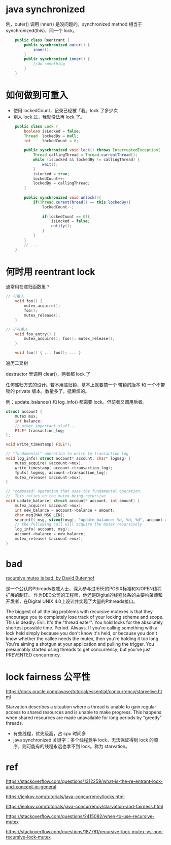 

# java synchronized

例，outer() 调用 inner() 是没问题的。synchronized method 相当于 synchronized(this)，同一个 lock。

```java
    public class Reentrant {
        public synchronized outer() {
            inner();
        }
        public synchronized inner() {
            //do something
        }
    }
```

# 如何做到可重入

- 使用 lockedCount，记录已经被「我」lock 了多少次
- 别人 lock 过，我就没法再 lock 了。


```java
    public class Lock {
        boolean isLocked = false;
        Thread  lockedBy = null;
        int     lockedCount = 0;
    
        public synchronized void lock() throws InterruptedException{
            Thread callingThread = Thread.currentThread();
            while (isLocked && lockedBy != callingThread) {
                wait();
            }
            isLocked = true;
            lockedCount++;
            lockedBy = callingThread;
        }
    
        public synchronized void unlock(){
            if(Thread.curentThread() == this.lockedBy){
                lockedCount--;
    
                if(lockedCount == 0){
                    isLocked = false;
                    notify();
                }
            }
        }
        // ...
    }
```

# 何时用 reentrant lock

通常用在递归函数里？

```cpp
// 可重入
    void foo() {
        mutex_acquire();
        foo();
        mutex_release();
    }

// 不可重入
    void foo_entry() {
        mutex_acquire(); foo(); mutex_release();
    }

    void foo() { ... foo(); ... }
```

遍历二叉树

destructor 里调用 clear()，两者都 lock 了

任何递归方式的设计。若不用递归锁，基本上就要搞一个 带锁的版本 和 一个不带锁的 private 版本。数量多了，挺麻烦的。

例：update_balance() 和 log_info() 都需要 lock。但前者又调用后者。

```c
struct account {
    mutex mux;
    int balance;
    // other important stuff...
    FILE* transaction_log;
};

void write_timestamp( FILE*);

// "fundamental" operation to write to transaction log
void log_info( struct account* account, char* logmsg) {
    mutex_acquire( &account->mux);
    write_timestamp( account->transaction_log);
    fputs( logmsg, account->transaction_log);
    mutex_release( &account->mux);
}

// "composed" operation that uses the fundamental operation.
//  This relies on the mutex being recursive
void update_balance( struct account* account, int amount) {
    mutex_acquire( &account->mux);
    int new_balance = account->balance + amount;
    char msg[MAX_MSG_LEN];
    snprintf( msg, sizeof(msg), "update_balance: %d, %d, %d", account->balance, amount, new_balance);
    // the following call will acquire the mutex recursively
    log_info( account, msg);
    account->balance = new_balance;
    mutex_release( &account->mux);
}
```

# bad

[recursive mutex is bad, by David Butenhof](http://www.zaval.org/resources/library/butenhof1.html)

是一个公认的Pthreads权威人士，深入参与过IEEE的POSIX标准和X/OPEN线程扩展的制订。 作为DEC公司的工程师，他还是Digital的线程体系的主要构架师和开发者，在Digital UNIX 4.0上设计并实现了大量的Pthreads接口。

The biggest of all the big problems with recursive mutexes is that they encourage you to completely lose track of your locking scheme and scope. This is deadly. Evil. It's the "thread eater". You hold locks for the absolutely shortest possible time. Period. Always. If you're calling something with a lock held simply because you don't know it's held, or because you don't know whether the callee needs the mutex, then you're holding it too long. You're aiming a shotgun at your application and pulling the trigger. You presumably started using threads to get concurrency; but you've just PREVENTED concurrency.

# lock fairness 公平性

https://docs.oracle.com/javase/tutorial/essential/concurrency/starvelive.html

Starvation describes a situation where a thread is unable to gain regular access to shared resources and is unable to make progress. This happens when shared resources are made unavailable for long periods by "greedy" threads.


- 有些线程，优先级高，占 cpu 时间多
- java synchronized 关键字：多个线程竞争 lock，无法保证得到 lock 的顺序，则可能有的线程永远也拿不到 lock。称为 starvation。


# ref

https://stackoverflow.com/questions/1312259/what-is-the-re-entrant-lock-and-concept-in-general

https://jenkov.com/tutorials/java-concurrency/locks.html

https://jenkov.com/tutorials/java-concurrency/starvation-and-fairness.html

https://stackoverflow.com/questions/2415082/when-to-use-recursive-mutex

https://stackoverflow.com/questions/187761/recursive-lock-mutex-vs-non-recursive-lock-mutex
